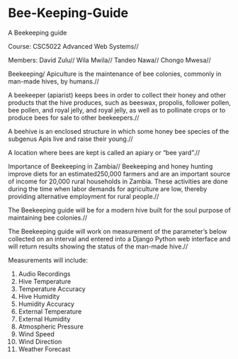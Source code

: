 # Bee-Keeping-Guide
A Beekeeping guide

Course: CSC5022 Advanced Web Systems//

Members: David Zulu//
	     Wila Mwila//
	     Tandeo Nawa//
	     Chongo Mwesa//
	     
Beekeeping/ Apiculture is the maintenance of bee colonies, commonly in man-made hives, by humans.//

A beekeeper (apiarist) keeps bees in order to collect their honey and other products that the hive produces, such as beeswax, propolis, follower pollen, bee pollen, and royal jelly, and royal jelly, as well as to pollinate crops or to produce bees for sale to other beekeepers.//

A beehive is an enclosed structure in which some honey bee species of the subgenus Apis live and raise their young.//

A location where bees are kept is called an apiary or “bee yard”.//

Importance of Beekeeping in Zambia//
Beekeeping and honey hunting improve diets for an estimated250,000 farmers and are an important source of income for 20,000 rural households in Zambia. These activities are done during the time when labor demands for agriculture are low, thereby providing alternative employment for rural people.//

The Beekeeping guide will be for a modern hive built for the soul purpose of maintaining bee colonies.//

The Beekeeping guide will work on measurement of the parameter’s below collected on an interval and entered into a Django Python web interface and will return results showing the status of the man-made hive.//

Measurements will include:
1.	Audio Recordings
2.	Hive Temperature
3.	Temperature Accuracy
4.	Hive Humidity
5.	Humidity Accuracy
6.	External Temperature
7.	External Humidity
8.	Atmospheric Pressure
9.	Wind Speed
10.	Wind Direction
11.	Weather Forecast

